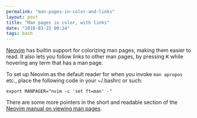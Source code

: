 ```yaml
---
permalink: "man-pages-in-color-and-links"
layout: post
title: "Man pages in color, with links"
date: "2018-03-15 00:24"
tags: bash
---
```


[Neovim](https://neovim.io/) has builtin support for colorizing man pages, making them easier to read. It also lets you follow links to other man pages, by pressing <kbd>K</kbd> while hovering any term that has a man page.

To set up Neovim as the default reader for when you invoke `man apropos` etc., place the following code in your ~/.bashrc or such:

    export MANPAGER="nvim -c 'set ft=man' -"

There are some more pointers in the short and readable section of the [Neovim manual on viewing man pages](https://github.com/neovim/neovim/blob/5ce8158a5d462043306ee67a3261794f169bdb17/runtime/doc/filetype.txt#L509).
